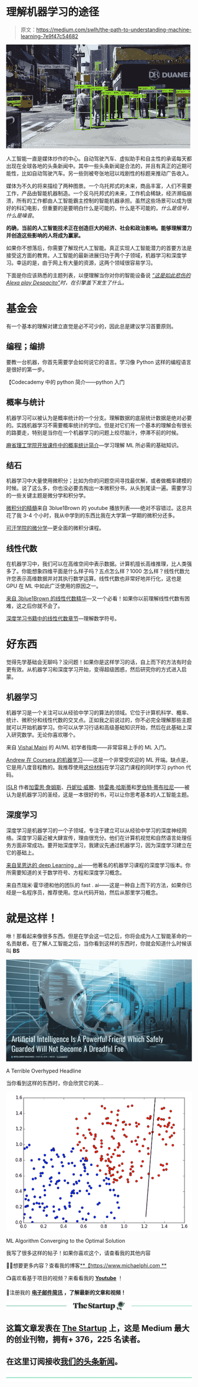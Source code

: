 # 理解机器学习的途径

> 原文：<https://medium.com/swlh/the-path-to-understanding-machine-learning-7e9f47c54682>

![](img/460886889b2badc78ac571537be56714.png)

人工智能一直是媒体炒作的中心。自动驾驶汽车、虚拟助手和自主性的承诺每天都出现在全球各地的头条新闻中。其中一些头条新闻是合法的，并且有真正的近期可能性，比如自动驾驶汽车。另一些则被夸张地冠以戏剧性的标题来推动广告收入。

媒体为不久的将来描绘了两种图景。一个乌托邦式的未来，商品丰富，人们不需要工作，产品由智能机器制造。一个反乌托邦式的未来，工作机会稀缺，经济濒临崩溃，所有的工作都由人工智能霸主控制的智能机器承担。虽然这些场景可以成为很好的科幻电影，但重要的是要明白什么是可能的，什么是不可能的，*什么是信号，什么是噪音*。

**的确，当前的人工智能技术正在创造巨大的经济、社会和政治影响。能够理解潜力并创造这些影响的人将成为赢家。**

如果你不想落后，你需要了解现代人工智能。真正实现人工智能潜力的首要方法是接受这方面的教育。人工智能的最新进展归功于两个子领域，机器学习和深度学习。幸运的是，由于网上有大量的资源，这两个领域很容易学习。

下面是你应该熟悉的主题列表，以便理解当你对你的智能设备说 [*“这是如此悲伤的 Alexa play Despacito”*](https://knowyourmeme.com/memes/this-is-so-sad-alexa-play-despacito)*时，在引擎盖下发生了什么。*

# 基金会

有一个基本的理解对建立直觉是必不可少的，因此总是建议学习首要原则。

## 编程；编排

要教一台机器，你首先需要学会如何说它的语言。学习像 Python 这样的编程语言是很好的第一步。

【Codecademy 中的 python 简介——python 入门

## 概率与统计

机器学习可以被认为是概率统计的一个分支。理解数据的底层统计数据是绝对必要的。实践机器学习不需要概率统计的学位。但是对它们有一个基本的理解会有很长的路要走，特别是当你在一个机器学习的问题上绞尽脑汁，停滞不前的时候。

[麻省理工学院开放课件中的概率统计简介](https://ocw.mit.edu/courses/mathematics/18-05-introduction-to-probability-and-statistics-spring-2014/index.htm)—学习理解 ML 所必需的基础知识。

## 结石

机器学习中大量使用微积分；比如为你的问题空间寻找最优解，或者做概率建模的时候。说了这么多，你也没必要去掏出一本微积分书，从头到尾读一遍。需要学习的一些关键主题是微分学和积分学。

[微积分的精髓](https://www.youtube.com/watch?v=WUvTyaaNkzM&list=PLZHQObOWTQDMsr9K-rj53DwVRMYO3t5Yr)来自 3blue1Brown 的 youtube 播放列表——绝对不容错过。这总共花了我 3-4 个小时，我从中学到的东西比我在大学第一学期的微积分还多。

[可汗学院的微分学](https://www.khanacademy.org/math/differential-calculus)—更全面的微积分课程。

## 线性代数

在机器学习中，我们可以在高维空间中表示数据。计算机擅长高维推理，比人类强多了。你能想象四维平面是什么样子吗？五点怎么样？1000 怎么样？线性代数允许您表示高维数据并对其执行数学运算。线性代数也非常好地并行化，这也是 GPU 在 ML 中如此广泛使用的原因之一。

[来自 3blue1Brown 的线性代数精华](https://www.youtube.com/watch?v=fNk_zzaMoSs&list=PLZHQObOWTQDPD3MizzM2xVFitgF8hE_ab)—又一个必看！如果你以前理解线性代数有困难，这之后你就不会了。

[深度学习书籍中的线性代数章节](http://www.deeplearningbook.org/contents/linear_algebra.html)—理解数学符号。

# 好东西

觉得先学基础会无聊吗？没问题！如果你是这样学习的话，自上而下的方法有时会更有效。从机器学习和深度学习开始，变得超级困惑，然后研究你的方式进入启蒙。

## 机器学习

机器学习是一个关注可以从经验中学习的算法的领域。它位于计算机科学、概率、统计、微积分和线性代数的交叉点。正如我之前说过的，你不必完全理解那些主题就可以开始机器学习。你可以从学习行话和高级基础知识开始，然后在此基础上深入研究数学。无论你喜欢哪个。

来自 [Vishal Maini](/@v_maini?source=post_header_lockup) 的 AI/ML 初学者指南——非常容易上手的 ML 入门。

[Andrew 在 Coursera 的机器学习](https://www.coursera.org/learn/machine-learning)——这是一个非常受欢迎的 ML 开端。缺点是，它是用八度音程教的。我推荐使用[这份材料](https://www.johnwittenauer.net/machine-learning-exercises-in-python-part-1/)在学习这门课程的同时学习 python 代码。

[ISLR](https://www-bcf.usc.edu/~gareth/ISL/) 作者[加雷思·詹姆斯](http://www-bcf.usc.edu/~gareth)、[丹妮拉·威滕](http://www.biostat.washington.edu/~dwitten/)、[特雷弗·哈斯蒂](http://www.stanford.edu/~hastie/)和[罗伯特·蒂布拉尼](http://www-stat.stanford.edu/~tibs/)——被认为是机器学习的圣经，这是一本很好的书，可以让你思考基本的人工智能主题。

## 深度学习

深度学习是机器学习的一个子领域，专注于建立可以从经验中学习的深度神经网络。深度学习最近被大肆宣传，理由很充分。他们在计算机视觉和自然语言处理任务方面非常成功。要开始深度学习，我建议先通过机器学习，因为深度学习建立在它的基础上。

[来自吴恩达的 deep Learning . ai](https://www.deeplearning.ai/)——他著名的机器学习课程的深度学习版本。你所需要知道的关于数学符号、方程和深度学习概念。

来自杰瑞米·霍华德和他的团队的 fast . ai——这是一种自上而下的方法，如果你已经是一名程序员，推荐使用。您从代码开始，然后从那里学习概念。

# 就是这样！

咻！那看起来像很多东西。但是在学会这一切之后，你将会成为人工智能革命的一名贡献者。在了解人工智能之后，当你看到这样的东西时，你就会知道什么时候该叫 **BS**

![](img/a20b1f04dba75c6529e61bf8767b7091.png)

A Terrible Overhyped Headline

当你看到这样的东西时，你会欣赏它的美…

![](img/11d349b2993e4e309bc7bc49689388a1.png)

ML Algorithm Converging to the Optimal Solution

我写了很多这样的帖子！如果你喜欢这个，请查看我的其他内容

✍🏽想要更多内容？查看我的博客[**【https://www.michaelphi.com **](https://www.michaelphi.com/build-your-own-deep-learning-machine-what-you-need-to-know/)

📺喜欢看基于项目的视频？来看看我的 [**Youtube**](https://www.youtube.com/channel/UCYpBgT4riB-VpsBBBQkblqQ?view_as=subscriber) ！

🥇注册我的 [**电子邮件简讯**](http://eepurl.com/gwy3hj) **，了解最新的文章和视频！**

[![](img/308a8d84fb9b2fab43d66c117fcc4bb4.png)](https://medium.com/swlh)

## 这篇文章发表在 [The Startup](https://medium.com/swlh) 上，这是 Medium 最大的创业刊物，拥有+ 376，225 名读者。

## 在这里订阅接收[我们的头条新闻](http://growthsupply.com/the-startup-newsletter/)。

[![](img/b0164736ea17a63403e660de5dedf91a.png)](https://medium.com/swlh)